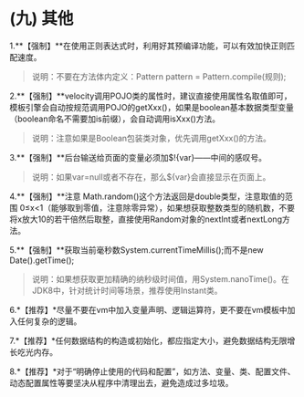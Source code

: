 # \(九\) 其他

1.\*\*【强制】\*\*在使用正则表达式时，利用好其预编译功能，可以有效加快正则匹配速度。

> 说明：不要在方法体内定义：Pattern pattern = Pattern.compile\(规则\);

2.\*\*【强制】\*\*velocity调用POJO类的属性时，建议直接使用属性名取值即可，模板引擎会自动按规范调用POJO的getXxx\(\)，如果是boolean基本数据类型变量（boolean命名不需要加is前缀），会自动调用isXxx\(\)方法。

> 说明：注意如果是Boolean包装类对象，优先调用getXxx\(\)的方法。

3.\*\*【强制】\*\*后台输送给页面的变量必须加$!{var}——中间的感叹号。

> 说明：如果var=null或者不存在，那么${var}会直接显示在页面上。

4.\*\*【强制】\*\*注意 Math.random\(\)这个方法返回是double类型，注意取值的范围 0≤x&lt;1（能够取到零值，注意除零异常），如果想获取整数类型的随机数，不要将x放大10的若干倍然后取整，直接使用Random对象的nextInt或者nextLong方法。

5.\*\*【强制】\*\*获取当前毫秒数System.currentTimeMillis\(\);而不是new Date\(\).getTime\(\);

> 说明：如果想获取更加精确的纳秒级时间值，用System.nanoTime\(\)。在JDK8中，针对统计时间等场景，推荐使用Instant类。

6.\*【推荐】\*尽量不要在vm中加入变量声明、逻辑运算符，更不要在vm模板中加入任何复杂的逻辑。

7.\*【推荐】\*任何数据结构的构造或初始化，都应指定大小，避免数据结构无限增长吃光内存。

8.\*【推荐】\*对于“明确停止使用的代码和配置”，如方法、变量、类、配置文件、动态配置属性等要坚决从程序中清理出去，避免造成过多垃圾。

